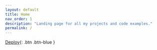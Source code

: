 ```yaml
---
layout: default
title: Home
nav_order: 1
description: "Landing page for all my projects and code examples."
permalink: /
---
```



[Deploy](https://cloud.ibm.com/schematics/workspaces/create?repository=https://github.com/cloud-design-dev/ibm-vpc-module&terraform_version=terraform_v0.13){: .btn .btn-blue }

